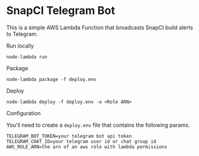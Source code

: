 # SnapCI Telegram Bot

This is a simple AWS Lambda Function that broadcasts SnapCI build alerts to Telegram.

Run locally

    node-lambda run

Package

    node-lambda package -f deploy.env

Deploy

    node-lambda deploy -f deploy.env -o <Role ARN>

Configuration

You'll need to create a ``deploy.env`` file that contains the following params.

```
TELEGRAM_BOT_TOKEN=your telegram bot api token
TELEGRAM_CHAT_ID=your telegram user id or chat group id
AWS_ROLE_ARN=the arn of an aws role with lambda permissions
```
